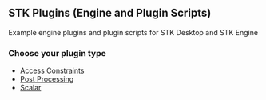 ## STK Plugins (Engine and Plugin Scripts)

Example engine plugins and plugin scripts for STK Desktop and STK Engine

### Choose your plugin type

* [Access Constraints](AccessConstraints)
* [Post Processing](PostProcessing)
* [Scalar](Scalar)
